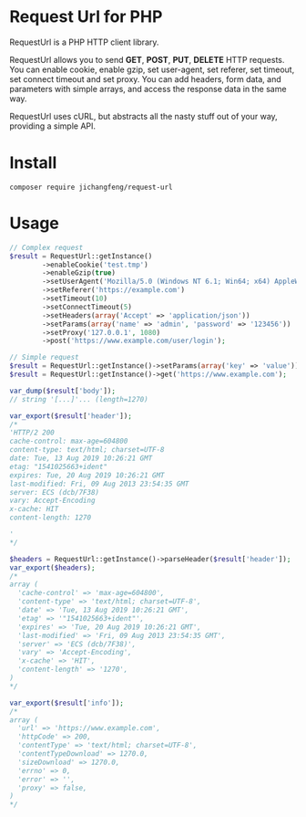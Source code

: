 # Request Url for PHP

RequestUrl is a PHP HTTP client library.

RequestUrl allows you to send **GET**, **POST**, **PUT**, **DELETE** HTTP requests.
You can enable cookie, enable gzip, set user-agent, set referer, set timeout, set connect timeout and set proxy.
You can add headers, form data, and parameters with simple arrays, and access the response data in the same way.

RequestUrl uses cURL, but abstracts all the nasty stuff out of your way, providing a simple API.

# Install
```composer require jichangfeng/request-url```

# Usage
```php
// Complex request
$result = RequestUrl::getInstance()
        ->enableCookie('test.tmp')
        ->enableGzip(true)
        ->setUserAgent('Mozilla/5.0 (Windows NT 6.1; Win64; x64) AppleWebKit/537.36 (KHTML, like Gecko) Chrome/66.0.3359.181 Safari/537.36')
        ->setReferer('https://example.com')
        ->setTimeout(10)
        ->setConnectTimeout(5)
        ->setHeaders(array('Accept' => 'application/json'))
        ->setParams(array('name' => 'admin', 'password' => '123456'))
        ->setProxy('127.0.0.1', 1080)
        ->post('https://www.example.com/user/login');

// Simple request
$result = RequestUrl::getInstance()->setParams(array('key' => 'value'))->post('https://www.example.com');
$result = RequestUrl::getInstance()->get('https://www.example.com');

var_dump($result['body']);
// string '[...]'... (length=1270)

var_export($result['header']);
/*
'HTTP/2 200 
cache-control: max-age=604800
content-type: text/html; charset=UTF-8
date: Tue, 13 Aug 2019 10:26:21 GMT
etag: "1541025663+ident"
expires: Tue, 20 Aug 2019 10:26:21 GMT
last-modified: Fri, 09 Aug 2013 23:54:35 GMT
server: ECS (dcb/7F38)
vary: Accept-Encoding
x-cache: HIT
content-length: 1270

'
*/

$headers = RequestUrl::getInstance()->parseHeader($result['header']);
var_export($headers);
/*
array (
  'cache-control' => 'max-age=604800',
  'content-type' => 'text/html; charset=UTF-8',
  'date' => 'Tue, 13 Aug 2019 10:26:21 GMT',
  'etag' => '"1541025663+ident"',
  'expires' => 'Tue, 20 Aug 2019 10:26:21 GMT',
  'last-modified' => 'Fri, 09 Aug 2013 23:54:35 GMT',
  'server' => 'ECS (dcb/7F38)',
  'vary' => 'Accept-Encoding',
  'x-cache' => 'HIT',
  'content-length' => '1270',
)
*/

var_export($result['info']);
/*
array (
  'url' => 'https://www.example.com',
  'httpCode' => 200,
  'contentType' => 'text/html; charset=UTF-8',
  'contentTypeDownload' => 1270.0,
  'sizeDownload' => 1270.0,
  'errno' => 0,
  'error' => '',
  'proxy' => false,
)
*/

```